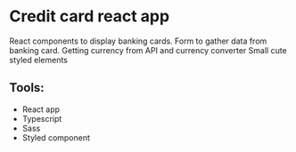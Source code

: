 # Credit card react app

React components to display banking cards.
Form to gather data from banking card.
Getting currency from API and currency converter
Small cute styled elements

## Tools:

- React app
- Typescript
- Sass
- Styled component

